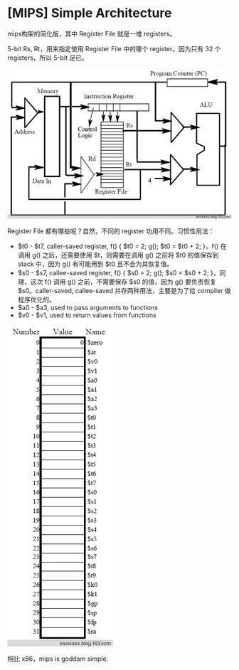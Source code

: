 # [MIPS] Simple Architecture

mips构架的简化版，其中 Register File 就是一堆 registers。

5-bit Rs, Rt，用来指定使用 Register File 中的哪个 register。因为只有 32 个 registers，所以 5-bit 足已。

![](images/2010_09_18_mips_architecture/arch.png)

Register File 都有哪些呢？自然，不同的 register 功用不同。习惯性用法：

 * $t0 - $t7, caller-saved register, f() { $t0 = 2; g(); $t0 = $t0 + 2; }，f() 在调用 g() 之后，还需要使用 $t，则需要在调用 g() 之前将 $t0 的值保存到 stack 中，因为 g() 有可能用到 $t0 且不会为其恢复值。
 * $s0 - $s7, callee-saved register, f() { $s0 = 2; g(); $s0 = $s0 + 2; }，同理，这次 f() 调用 g() 之前，不需要保存 $s0 的值，因为 g() 要负责恢复 $s0。caller-saved, callee-saved 并存两种用法，主要是为了给 compiler 做程序优化的。
 * $a0 - $a3, used to pass arguments to functions
 * $v0 - $v1, used to return values from functions

![](images/2010_09_18_mips_architecture/registers.png)

相比 x86，mips is goddam simple.
